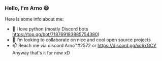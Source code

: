 ### Hello, I'm Arno 😄
Here is some info about me:
- 💬 I love python (mostly Discord bots https://top.gg/bot/718769183885754380)
- 👯 I’m looking to collaborate on nice and cool open source projects
- 📫 Reach me via discord Arno™#2572 or https://discord.gg/xc6xGCY
Anyway that's it for now xD

<!--
**ArnoDev-cmd/ArnoDev-cmd** is a ✨ _special_ ✨ repository because its `README.md` (this file) appears on your GitHub profile.

Here are some ideas to get you started:

- 🔭 I’m currently working on ...
- 🌱 I’m currently learning ...
- 👯 I’m looking to collaborate on ...
- 🤔 I’m looking for help with ...
- 💬 Ask me about ...
- 📫 How to reach me: ...
- 😄 Pronouns: ...
- ⚡ Fun fact: ...
-->
